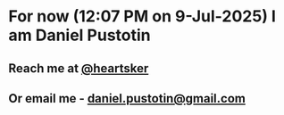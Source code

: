 # For now (12:07 PM on  9-Jul-2025) I am Daniel Pustotin
## Reach me at [@heartsker](https://t.me/heartsker)
## Or email me - daniel.pustotin@gmail.com
